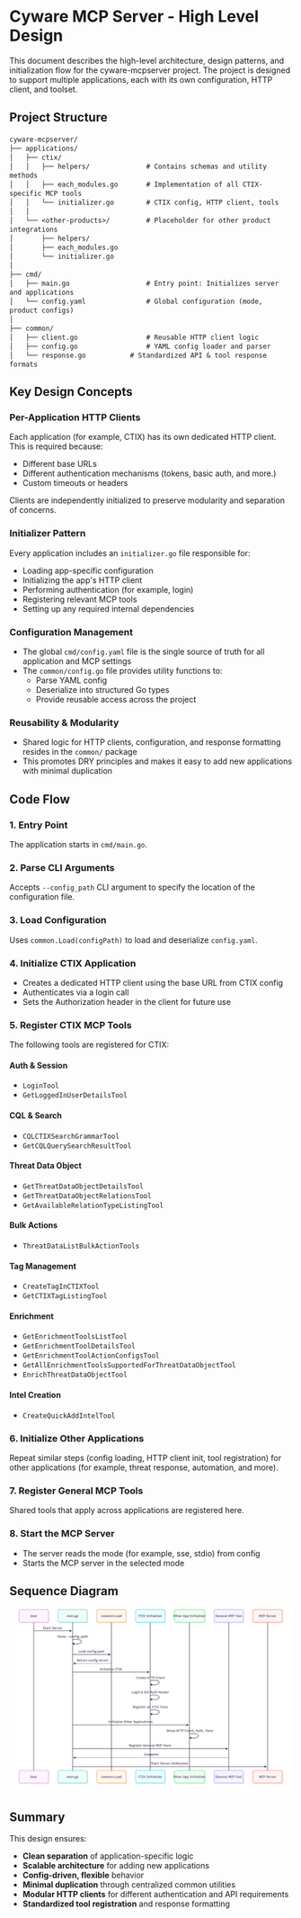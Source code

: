 # Cyware MCP Server - High Level Design

This document describes the high-level architecture, design patterns, and initialization flow for the cyware-mcpserver project. The project is designed to support multiple applications, each with its own configuration, HTTP client, and toolset.

## Project Structure

```
cyware-mcpserver/
├── applications/
│   ├── ctix/
│   │   ├── helpers/              # Contains schemas and utility methods
│   │   ├── each_modules.go       # Implementation of all CTIX-specific MCP tools
│   │   └── initializer.go        # CTIX config, HTTP client, tools
│   │
│   └── <other-products>/         # Placeholder for other product integrations
│       ├── helpers/
│       ├── each_modules.go
│       └── initializer.go
│
├── cmd/
│   ├── main.go                   # Entry point: Initializes server and applications
│   └── config.yaml               # Global configuration (mode, product configs)
│
├── common/
│   ├── client.go                 # Reusable HTTP client logic
│   ├── config.go                 # YAML config loader and parser
│   └── response.go           # Standardized API & tool response formats
```

## Key Design Concepts

### Per-Application HTTP Clients

Each application (for example, CTIX) has its own dedicated HTTP client. This is required because:
- Different base URLs
- Different authentication mechanisms (tokens, basic auth, and more.)
- Custom timeouts or headers

Clients are independently initialized to preserve modularity and separation of concerns.

### Initializer Pattern

Every application includes an `initializer.go` file responsible for:
- Loading app-specific configuration
- Initializing the app's HTTP client
- Performing authentication (for example, login)
- Registering relevant MCP tools
- Setting up any required internal dependencies

### Configuration Management

- The global `cmd/config.yaml` file is the single source of truth for all application and MCP settings
- The `common/config.go` file provides utility functions to:
  - Parse YAML config
  - Deserialize into structured Go types
  - Provide reusable access across the project

### Reusability & Modularity

- Shared logic for HTTP clients, configuration, and response formatting resides in the `common/` package
- This promotes DRY principles and makes it easy to add new applications with minimal duplication

## Code Flow

### 1. Entry Point
The application starts in `cmd/main.go`.

### 2. Parse CLI Arguments
Accepts `--config_path` CLI argument to specify the location of the configuration file.

### 3. Load Configuration
Uses `common.Load(configPath)` to load and deserialize `config.yaml`.

### 4. Initialize CTIX Application
- Creates a dedicated HTTP client using the base URL from CTIX config
- Authenticates via a login call
- Sets the Authorization header in the client for future use

### 5. Register CTIX MCP Tools

The following tools are registered for CTIX:

#### Auth & Session
- `LoginTool`
- `GetLoggedInUserDetailsTool`

#### CQL & Search
- `CQLCTIXSearchGrammarTool`
- `GetCQLQuerySearchResultTool`

#### Threat Data Object
- `GetThreatDataObjectDetailsTool`
- `GetThreatDataObjectRelationsTool`
- `GetAvailableRelationTypeListingTool`

#### Bulk Actions
- `ThreatDataListBulkActionTools`

#### Tag Management
- `CreateTagInCTIXTool`
- `GetCTIXTagListingTool`

#### Enrichment
- `GetEnrichmentToolsListTool`
- `GetEnrichmentToolDetailsTool`
- `GetEnrichmentToolActionConfigsTool`
- `GetAllEnrichmentToolsSupportedForThreatDataObjectTool`
- `EnrichThreatDataObjectTool`

#### Intel Creation
- `CreateQuickAddIntelTool`

### 6. Initialize Other Applications
Repeat similar steps (config loading, HTTP client init, tool registration) for other applications (for example, threat response, automation, and more).

### 7. Register General MCP Tools
Shared tools that apply across applications are registered here.

### 8. Start the MCP Server
- The server reads the mode (for example, sse, stdio) from config
- Starts the MCP server in the selected mode

## Sequence Diagram

![Sequence Diagram](images/sequence_diagram.png)

## Summary

This design ensures:
- **Clean separation** of application-specific logic
- **Scalable architecture** for adding new applications
- **Config-driven, flexible** behavior
- **Minimal duplication** through centralized common utilities
- **Modular HTTP clients** for different authentication and API requirements
- **Standardized tool registration** and response formatting